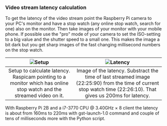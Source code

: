 ### Video stream latency calculation
To get the latency of the video stream point the Raspberry Pi camera to your PC's monitor and have a stop watch (any online stop watch, search for one) also on the monitor. Then take images of your monitor with your mobile phone. If possible use the "pro" mode of your camera to set the ISO-setting to a big value and the shutter speed to a small one. This makes the image a bit dark but you get sharp images of the fast changing millisecond numbers on the stop watch.

| ![Setup](https://gitlab.com/jsalli/robot-uprising-ai-raspberry-pi-video-streamer/-/raw/master/docs/images/latency-detection-setup.jpg) | ![Latency](https://gitlab.com/jsalli/robot-uprising-ai-raspberry-pi-video-streamer/-/raw/master/docs/images/latency_image.jpg) |
|:---:|:---:|
| Setup to calculate latency. Raspicam pointing to a monitor which has online stop watch and the streamed video on it. | Image of the latency. Substract the time of last streamed image (22:25:90) from the time of current stop watch time (22:26:10). That gives us 200ms for latency. |

With Raspberry Pi 2B and a i7-3770 CPU @ 3.40GHz × 8 client the latency is about from 160ms to 220ms with gst-launch-1.0 command and couple of tens of milliseconds more with the Python script.